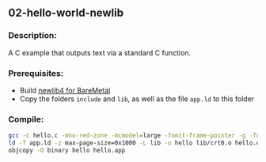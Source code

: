 ## 02-hello-world-newlib

### Description:

A C example that outputs text via a standard C function.

### Prerequisites:

- Build [newlib4 for BareMetal](https://github.com/ReturnInfinity/BareMetal-newlib4/)
- Copy the folders `include` and `lib`, as well as the file `app.ld` to this folder

### Compile:
```sh
gcc -c hello.c -mno-red-zone -mcmodel=large -fomit-frame-pointer -g -fno-stack-protector -I include
ld -T app.ld -z max-page-size=0x1000 -L lib -o hello lib/crt0.o hello.o -lc
objcopy -O binary hello hello.app
```
